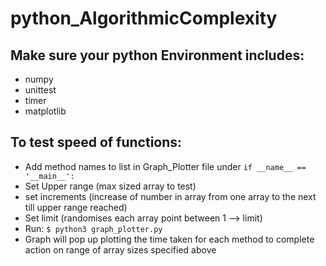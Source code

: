 # python_AlgorithmicComplexity

## Make sure your python Environment includes:

- numpy
- unittest
- timer
- matplotlib

## To test speed of functions:

- Add method names to list in Graph_Plotter file under
  `if __name__ == '__main__':`
- Set Upper range (max sized array to test)
- set increments (increase of number in array from one array to the next till upper range reached)
- Set limit (randomises each array point between 1 --> limit)
- Run:
  `$ python3 graph_plotter.py`
- Graph will pop up plotting the time taken for each method to complete action on range of array sizes specified above
